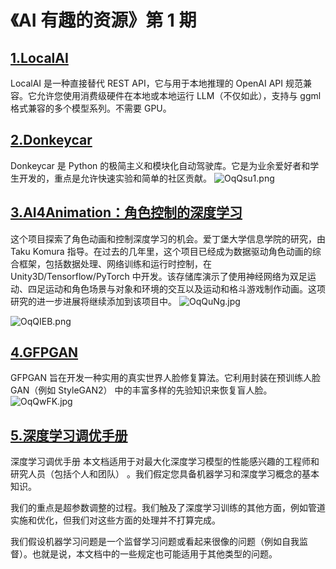 # 《AI 有趣的资源》第 1 期

## [1.LocalAI](https://github.com/go-skynet/LocalAI)

LocalAI 是一种直接替代 REST API，它与用于本地推理的 OpenAI API 规范兼容。它允许您使用消费级硬件在本地或本地运行 LLM（不仅如此），支持与 ggml 格式兼容的多个模型系列。不需要 GPU。

## [2.Donkeycar](https://github.com/autorope/donkeycar)

Donkeycar 是 Python 的极简主义和模块化自动驾驶库。它是为业余爱好者和学生开发的，重点是允许快速实验和简单的社区贡献。
![OqQsu1.png](https://i.imgtg.com/2023/06/02/OqQsu1.png)

## [3.AI4Animation：角色控制的深度学习](https://github.com/sebastianstarke/AI4Animation)

这个项目探索了角色动画和控制深度学习的机会。爱丁堡大学信息学院的研究，由 Taku Komura 指导。在过去的几年里，这个项目已经成为数据驱动角色动画的综合框架，包括数据处理、网络训练和运行时控制，在 Unity3D/Tensorflow/PyTorch 中开发。该存储库演示了使用神经网络为双足运动、四足运动和角色场景与对象和环境的交互以及运动和格斗游戏制作动画。这项研究的进一步进展将继续添加到该项目中。
![OqQuNg.jpg](https://i.imgtg.com/2023/06/02/OqQuNg.jpg)

![OqQIEB.png](https://i.imgtg.com/2023/06/02/OqQIEB.png)

## [4.GFPGAN](https://github.com/TencentARC/GFPGAN)

GFPGAN 旨在开发一种实用的真实世界人脸修复算法。它利用封装在预训练人脸 GAN（例如
StyleGAN2） 中的丰富多样的先验知识来恢复盲人脸。
![OqQwFK.jpg](https://i.imgtg.com/2023/06/02/OqQwFK.jpg)

## [5.深度学习调优手册](https://github.com/google-research/tuning_playbook)

深度学习调优手册 本文档适用于对最大化深度学习模型的性能感兴趣的工程师和研究人员（包括个人和团队） 。我们假定您具备机器学习和深度学习概念的基本知识。

我们的重点是超参数调整的过程。我们触及了深度学习训练的其他方面，例如管道实施和优化，但我们对这些方面的处理并不打算完成。

我们假设机器学习问题是一个监督学习问题或看起来很像的问题（例如自我监督）。也就是说，本文档中的一些规定也可能适用于其他类型的问题。
